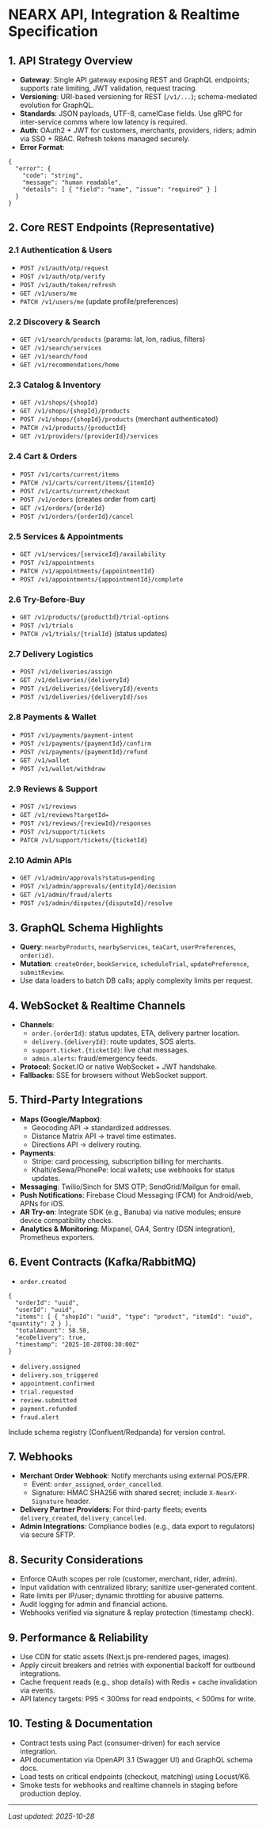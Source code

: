 # NEARX API, Integration & Realtime Specification

## 1. API Strategy Overview
- **Gateway**: Single API gateway exposing REST and GraphQL endpoints; supports rate limiting, JWT validation, request tracing.
- **Versioning**: URI-based versioning for REST (`/v1/...`); schema-mediated evolution for GraphQL.
- **Standards**: JSON payloads, UTF-8, camelCase fields. Use gRPC for inter-service comms where low latency is required.
- **Auth**: OAuth2 + JWT for customers, merchants, providers, riders; admin via SSO + RBAC. Refresh tokens managed securely.
- **Error Format**:
```
{
  "error": {
    "code": "string",
    "message": "human readable",
    "details": [ { "field": "name", "issue": "required" } ]
  }
}
```

## 2. Core REST Endpoints (Representative)

### 2.1 Authentication & Users
- `POST /v1/auth/otp/request`
- `POST /v1/auth/otp/verify`
- `POST /v1/auth/token/refresh`
- `GET /v1/users/me`
- `PATCH /v1/users/me` (update profile/preferences)

### 2.2 Discovery & Search
- `GET /v1/search/products` (params: lat, lon, radius, filters)
- `GET /v1/search/services`
- `GET /v1/search/food`
- `GET /v1/recommendations/home`

### 2.3 Catalog & Inventory
- `GET /v1/shops/{shopId}`
- `GET /v1/shops/{shopId}/products`
- `POST /v1/shops/{shopId}/products` (merchant authenticated)
- `PATCH /v1/products/{productId}`
- `GET /v1/providers/{providerId}/services`

### 2.4 Cart & Orders
- `POST /v1/carts/current/items`
- `PATCH /v1/carts/current/items/{itemId}`
- `POST /v1/carts/current/checkout`
- `POST /v1/orders` (creates order from cart)
- `GET /v1/orders/{orderId}`
- `POST /v1/orders/{orderId}/cancel`

### 2.5 Services & Appointments
- `GET /v1/services/{serviceId}/availability`
- `POST /v1/appointments`
- `PATCH /v1/appointments/{appointmentId}`
- `POST /v1/appointments/{appointmentId}/complete`

### 2.6 Try-Before-Buy
- `GET /v1/products/{productId}/trial-options`
- `POST /v1/trials`
- `PATCH /v1/trials/{trialId}` (status updates)

### 2.7 Delivery Logistics
- `POST /v1/deliveries/assign`
- `GET /v1/deliveries/{deliveryId}`
- `POST /v1/deliveries/{deliveryId}/events`
- `POST /v1/deliveries/{deliveryId}/sos`

### 2.8 Payments & Wallet
- `POST /v1/payments/payment-intent`
- `POST /v1/payments/{paymentId}/confirm`
- `POST /v1/payments/{paymentId}/refund`
- `GET /v1/wallet`
- `POST /v1/wallet/withdraw`

### 2.9 Reviews & Support
- `POST /v1/reviews`
- `GET /v1/reviews?targetId=`
- `POST /v1/reviews/{reviewId}/responses`
- `POST /v1/support/tickets`
- `PATCH /v1/support/tickets/{ticketId}`

### 2.10 Admin APIs
- `GET /v1/admin/approvals?status=pending`
- `POST /v1/admin/approvals/{entityId}/decision`
- `GET /v1/admin/fraud/alerts`
- `POST /v1/admin/disputes/{disputeId}/resolve`

## 3. GraphQL Schema Highlights
- **Query**: `nearbyProducts`, `nearbyServices`, `teaCart`, `userPreferences`, `order(id)`.
- **Mutation**: `createOrder`, `bookService`, `scheduleTrial`, `updatePreference`, `submitReview`.
- Use data loaders to batch DB calls; apply complexity limits per request.

## 4. WebSocket & Realtime Channels
- **Channels**:
  - `order.{orderId}`: status updates, ETA, delivery partner location.
  - `delivery.{deliveryId}`: route updates, SOS alerts.
  - `support.ticket.{ticketId}`: live chat messages.
  - `admin.alerts`: fraud/emergency feeds.
- **Protocol**: Socket.IO or native WebSocket + JWT handshake.
- **Fallbacks**: SSE for browsers without WebSocket support.

## 5. Third-Party Integrations
- **Maps (Google/Mapbox)**:
  - Geocoding API → standardized addresses.
  - Distance Matrix API → travel time estimates.
  - Directions API → delivery routing.
- **Payments**:
  - Stripe: card processing, subscription billing for merchants.
  - Khalti/eSewa/PhonePe: local wallets; use webhooks for status updates.
- **Messaging**: Twilio/Sinch for SMS OTP; SendGrid/Mailgun for email.
- **Push Notifications**: Firebase Cloud Messaging (FCM) for Android/web, APNs for iOS.
- **AR Try-on**: Integrate SDK (e.g., Banuba) via native modules; ensure device compatibility checks.
- **Analytics & Monitoring**: Mixpanel, GA4, Sentry (DSN integration), Prometheus exporters.

## 6. Event Contracts (Kafka/RabbitMQ)
- `order.created`
```
{
  "orderId": "uuid",
  "userId": "uuid",
  "items": [ { "shopId": "uuid", "type": "product", "itemId": "uuid", "quantity": 2 } ],
  "totalAmount": 58.50,
  "ecoDelivery": true,
  "timestamp": "2025-10-28T08:30:00Z"
}
```
- `delivery.assigned`
- `delivery.sos_triggered`
- `appointment.confirmed`
- `trial.requested`
- `review.submitted`
- `payment.refunded`
- `fraud.alert`

Include schema registry (Confluent/Redpanda) for version control.

## 7. Webhooks
- **Merchant Order Webhook**: Notify merchants using external POS/EPR.
  - Event: `order_assigned`, `order_cancelled`.
  - Signature: HMAC SHA256 with shared secret; include `X-NearX-Signature` header.
- **Delivery Partner Providers**: For third-party fleets; events `delivery_created`, `delivery_cancelled`.
- **Admin Integrations**: Compliance bodies (e.g., data export to regulators) via secure SFTP.

## 8. Security Considerations
- Enforce OAuth scopes per role (customer, merchant, rider, admin).
- Input validation with centralized library; sanitize user-generated content.
- Rate limits per IP/user; dynamic throttling for abusive patterns.
- Audit logging for admin and financial actions.
- Webhooks verified via signature & replay protection (timestamp check).

## 9. Performance & Reliability
- Use CDN for static assets (Next.js pre-rendered pages, images).
- Apply circuit breakers and retries with exponential backoff for outbound integrations.
- Cache frequent reads (e.g., shop details) with Redis + cache invalidation via events.
- API latency targets: P95 < 300ms for read endpoints, < 500ms for write.

## 10. Testing & Documentation
- Contract tests using Pact (consumer-driven) for each service integration.
- API documentation via OpenAPI 3.1 (Swagger UI) and GraphQL schema docs.
- Load tests on critical endpoints (checkout, matching) using Locust/K6.
- Smoke tests for webhooks and realtime channels in staging before production deploy.

---
_Last updated: 2025-10-28_
